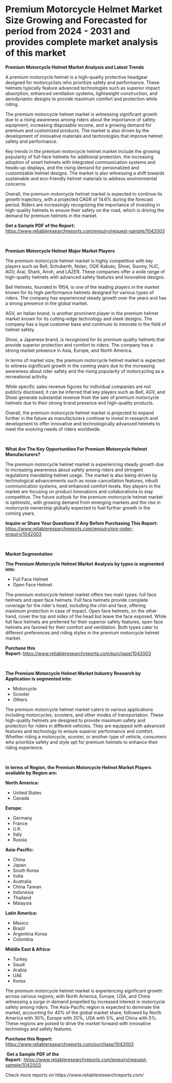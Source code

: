 <p><h1>Premium Motorcycle Helmet Market Size Growing and Forecasted for period from 2024 - 2031 and provides complete market analysis of this market</h1></p><p><strong>Premium Motorcycle Helmet Market Analysis and Latest Trends</strong></p>
<p><p>A premium motorcycle helmet is a high-quality protective headgear designed for motorcyclists who prioritize safety and performance. These helmets typically feature advanced technologies such as superior impact absorption, enhanced ventilation systems, lightweight construction, and aerodynamic designs to provide maximum comfort and protection while riding.</p><p>The premium motorcycle helmet market is witnessing significant growth due to a rising awareness among riders about the importance of safety equipment, increasing disposable income, and a growing demand for premium and customized products. The market is also driven by the development of innovative materials and technologies that improve helmet safety and performance.</p><p>Key trends in the premium motorcycle helmet market include the growing popularity of full-face helmets for additional protection, the increasing adoption of smart helmets with integrated communication systems and heads-up displays, and the rising demand for personalized and customizable helmet designs. The market is also witnessing a shift towards sustainable and eco-friendly helmet materials to address environmental concerns.</p><p>Overall, the premium motorcycle helmet market is expected to continue its growth trajectory, with a projected CAGR of 14.6% during the forecast period. Riders are increasingly recognizing the importance of investing in high-quality helmets to ensure their safety on the road, which is driving the demand for premium helmets in the market.</p></p>
<p><strong>Get a Sample PDF of the Report:&nbsp;</strong> <a href="https://www.reliableresearchreports.com/enquiry/request-sample/1042003">https://www.reliableresearchreports.com/enquiry/request-sample/1042003</a></p>
<p>&nbsp;</p>
<p><strong>Premium Motorcycle Helmet Major Market Players</strong></p>
<p><p>The premium motorcycle helmet market is highly competitive with key players such as Bell, Schuberth, Nolan, OGK Kabuto, Shoei, Suomy, HJC, AGV, Arai, Shark, Airoh, and LAZER. These companies offer a wide range of high-quality helmets with advanced safety features and innovative designs.</p><p>Bell Helmets, founded in 1954, is one of the leading players in the market known for its high-performance helmets designed for various types of riders. The company has experienced steady growth over the years and has a strong presence in the global market.</p><p>AGV, an Italian brand, is another prominent player in the premium helmet market known for its cutting-edge technology and sleek designs. The company has a loyal customer base and continues to innovate in the field of helmet safety.</p><p>Shoei, a Japanese brand, is recognized for its premium quality helmets that provide superior protection and comfort to riders. The company has a strong market presence in Asia, Europe, and North America.</p><p>In terms of market size, the premium motorcycle helmet market is expected to witness significant growth in the coming years due to the increasing awareness about rider safety and the rising popularity of motorcycling as a recreational activity.</p><p>While specific sales revenue figures for individual companies are not publicly disclosed, it can be inferred that key players such as Bell, AGV, and Shoei generate substantial revenue from the sale of premium motorcycle helmets due to their strong brand presence and high-quality products.</p><p>Overall, the premium motorcycle helmet market is projected to expand further in the future as manufacturers continue to invest in research and development to offer innovative and technologically advanced helmets to meet the evolving needs of riders worldwide.</p></p>
<p>&nbsp;</p>
<p><strong>What Are The Key Opportunities For Premium Motorcycle Helmet Manufacturers?</strong></p>
<p><p>The premium motorcycle helmet market is experiencing steady growth due to increasing awareness about safety among riders and stringent regulations mandating helmet usage. The market is also being driven by technological advancements such as noise-cancellation features, inbuilt communication systems, and enhanced comfort levels. Key players in the market are focusing on product innovations and collaborations to stay competitive. The future outlook for the premium motorcycle helmet market is optimistic, with growing demand from emerging markets and the rise in motorcycle ownership globally expected to fuel further growth in the coming years.</p></p>
<p><strong>Inquire or Share Your Questions If Any Before Purchasing This Report:</strong> <a href="https://www.reliableresearchreports.com/enquiry/pre-order-enquiry/1042003">https://www.reliableresearchreports.com/enquiry/pre-order-enquiry/1042003</a></p>
<p>&nbsp;</p>
<p><strong>Market Segmentation</strong></p>
<p><strong>The Premium Motorcycle Helmet Market Analysis by types is segmented into:</strong></p>
<p><ul><li>Full Face Helmet</li><li>Open Face Helmet</li></ul></p>
<p><p>The premium motorcycle helmet market offers two main types: full face helmets and open face helmets. Full face helmets provide complete coverage for the rider's head, including the chin and face, offering maximum protection in case of impact. Open face helmets, on the other hand, cover the top and sides of the head but leave the face exposed. While full face helmets are preferred for their superior safety features, open face helmets are favored for their comfort and ventilation. Both types cater to different preferences and riding styles in the premium motorcycle helmet market.</p></p>
<p><strong>Purchase this Report:&nbsp;</strong><a href="https://www.reliableresearchreports.com/purchase/1042003">https://www.reliableresearchreports.com/purchase/1042003</a></p>
<p>&nbsp;</p>
<p><strong>The Premium Motorcycle Helmet Market Industry Research by Application is segmented into:</strong></p>
<p><ul><li>Motorcycle</li><li>Scooter</li><li>Others</li></ul></p>
<p><p>The premium motorcycle helmet market caters to various applications including motorcycles, scooters, and other modes of transportation. These high-quality helmets are designed to provide maximum safety and protection for riders in different vehicles. They are equipped with advanced features and technology to ensure superior performance and comfort. Whether riding a motorcycle, scooter, or another type of vehicle, consumers who prioritize safety and style opt for premium helmets to enhance their riding experience.</p></p>
<p>&nbsp;</p>
<p><strong>In terms of Region, the Premium Motorcycle Helmet Market Players available by Region are:</strong></p>
<p>
    <p> <strong> North America: </strong>
        <ul>
            <li>United States</li>
            <li>Canada</li>
        </ul>
        </p> 
    <p> <strong> Europe: </strong>
        <ul>
            <li>Germany</li>
            <li>France</li>
            <li>U.K.</li>
            <li>Italy</li>
            <li>Russia</li>
        </ul>
        </p> 
    <p> <strong> Asia-Pacific: </strong>
        <ul>
            <li>China</li>
            <li>Japan</li>
            <li>South Korea</li>
            <li>India</li>
            <li>Australia</li>
            <li>China Taiwan</li>
            <li>Indonesia</li>
            <li>Thailand</li>
            <li>Malaysia</li>
        </ul>
        </p> 
    <p> <strong> Latin America: </strong>
        <ul>
            <li>Mexico</li>
            <li>Brazil</li>
            <li>Argentina Korea</li>
            <li>Colombia</li>
        </ul>
        </p> 
    <p> <strong> Middle East & Africa: </strong>
        <ul>
            <li>Turkey</li>
            <li>Saudi</li>
            <li>Arabia</li>
            <li>UAE</li>
            <li>Korea</li>
        </ul>
    </p>
    </p>
<p><p>The premium motorcycle helmet market is experiencing significant growth across various regions, with North America, Europe, USA, and China witnessing a surge in demand propelled by increased interest in motorcycle safety among riders. The Asia-Pacific region is expected to dominate the market, accounting for 40% of the global market share, followed by North America with 30%, Europe with 20%, USA with 5%, and China with 5%. These regions are poised to drive the market forward with innovative technology and safety features.</p></p>
<p><strong>Purchase this Report: </strong><a href="https://www.reliableresearchreports.com/purchase/1042003">https://www.reliableresearchreports.com/purchase/1042003</a></p>
<p>&nbsp;<strong>Get a Sample PDF of the Report:&nbsp;&nbsp;</strong><a href="https://www.reliableresearchreports.com/enquiry/request-sample/1042003">https://www.reliableresearchreports.com/enquiry/request-sample/1042003</a></p>
<p><strong></strong></p>
<p>Check more reports on https://www.reliableresearchreports.com/</p>